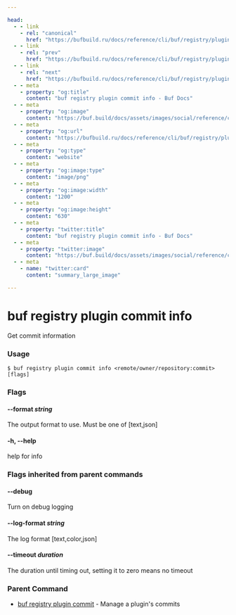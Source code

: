 ```yaml
---

head:
  - - link
    - rel: "canonical"
      href: "https://bufbuild.ru/docs/reference/cli/buf/registry/plugin/commit/info/"
  - - link
    - rel: "prev"
      href: "https://bufbuild.ru/docs/reference/cli/buf/registry/plugin/commit/add-label/"
  - - link
    - rel: "next"
      href: "https://bufbuild.ru/docs/reference/cli/buf/registry/plugin/commit/list/"
  - - meta
    - property: "og:title"
      content: "buf registry plugin commit info - Buf Docs"
  - - meta
    - property: "og:image"
      content: "https://buf.build/docs/assets/images/social/reference/cli/buf/registry/plugin/commit/info.png"
  - - meta
    - property: "og:url"
      content: "https://bufbuild.ru/docs/reference/cli/buf/registry/plugin/commit/info/"
  - - meta
    - property: "og:type"
      content: "website"
  - - meta
    - property: "og:image:type"
      content: "image/png"
  - - meta
    - property: "og:image:width"
      content: "1200"
  - - meta
    - property: "og:image:height"
      content: "630"
  - - meta
    - property: "twitter:title"
      content: "buf registry plugin commit info - Buf Docs"
  - - meta
    - property: "twitter:image"
      content: "https://buf.build/docs/assets/images/social/reference/cli/buf/registry/plugin/commit/info.png"
  - - meta
    - name: "twitter:card"
      content: "summary_large_image"

---
```


# buf registry plugin commit info

Get commit information

### Usage

```console
$ buf registry plugin commit info <remote/owner/repository:commit> [flags]
```

### Flags

#### \--format _string_

The output format to use. Must be one of \[text,json\]

#### \-h, --help

help for info

### Flags inherited from parent commands

#### \--debug

Turn on debug logging

#### \--log-format _string_

The log format \[text,color,json\]

#### \--timeout _duration_

The duration until timing out, setting it to zero means no timeout

### Parent Command

- [buf registry plugin commit](../) - Manage a plugin's commits
